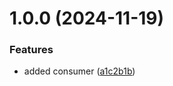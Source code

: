 # 1.0.0 (2024-11-19)


### Features

* added consumer ([a1c2b1b](https://github.com/1xtr/go-sqs-consumer/commit/a1c2b1beeceaaf1cfb5fd1330b2128cefafe3468))
